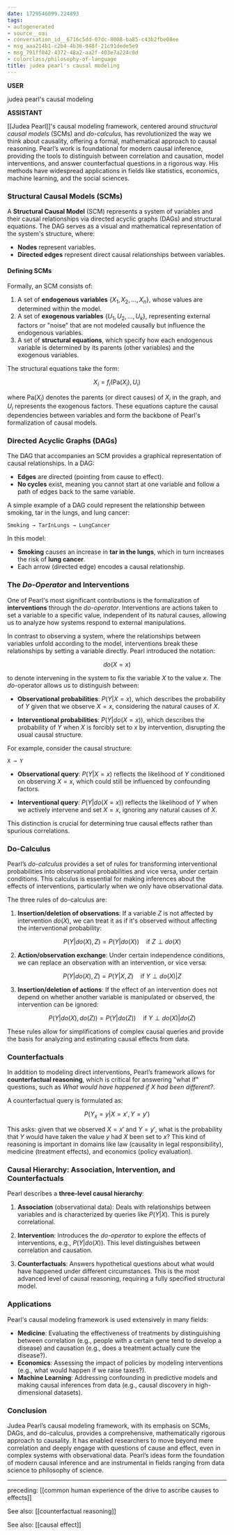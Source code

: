 ```yaml
---
date: 1729546099.224893
tags:
- autogenerated
- source__oai
- conversation_id__6716c5dd-07dc-8008-ba85-c43b2fbe08ee
- msg_aaa214b1-c2b4-4b36-948f-21c91dede5e9
- msg_791ff042-4372-48a2-aa2f-403e7a224c0d
- colorclass/philosophy-of-language
title: judea pearl's causal modeling
---
```


**USER**

judea pearl's causal modeling


**ASSISTANT**

[[Judea Pearl]]'s causal modeling framework, centered around *structural causal models* (SCMs) and *do-calculus*, has revolutionized the way we think about causality, offering a formal, mathematical approach to causal reasoning. Pearl’s work is foundational for modern causal inference, providing the tools to distinguish between correlation and causation, model interventions, and answer counterfactual questions in a rigorous way. His methods have widespread applications in fields like statistics, economics, machine learning, and the social sciences.

### Structural Causal Models (SCMs)

A **Structural Causal Model** (SCM) represents a system of variables and their causal relationships via directed acyclic graphs (DAGs) and structural equations. The DAG serves as a visual and mathematical representation of the system's structure, where:

- **Nodes** represent variables.
- **Directed edges** represent direct causal relationships between variables.

#### Defining SCMs

Formally, an SCM consists of:

1. A set of **endogenous variables** $\{X_1, X_2, \dots, X_n\}$, whose values are determined within the model.
2. A set of **exogenous variables** $\{U_1, U_2, \dots, U_k\}$, representing external factors or "noise" that are not modeled causally but influence the endogenous variables.
3. A set of **structural equations**, which specify how each endogenous variable is determined by its parents (other variables) and the exogenous variables.

The structural equations take the form:

$$ X_i = f_i(\text{Pa}(X_i), U_i) $$

where $\text{Pa}(X_i)$ denotes the parents (or direct causes) of $X_i$ in the graph, and $U_i$ represents the exogenous factors. These equations capture the causal dependencies between variables and form the backbone of Pearl's formalization of causal models.

### Directed Acyclic Graphs (DAGs)

The DAG that accompanies an SCM provides a graphical representation of causal relationships. In a DAG:

- **Edges** are directed (pointing from cause to effect).
- **No cycles** exist, meaning you cannot start at one variable and follow a path of edges back to the same variable.

A simple example of a DAG could represent the relationship between smoking, tar in the lungs, and lung cancer:

```
Smoking → TarInLungs → LungCancer
```

In this model:
- **Smoking** causes an increase in **tar in the lungs**, which in turn increases the risk of **lung cancer**.
- Each arrow (directed edge) encodes a causal relationship.

### The *Do-Operator* and Interventions

One of Pearl's most significant contributions is the formalization of **interventions** through the *do-operator*. Interventions are actions taken to set a variable to a specific value, independent of its natural causes, allowing us to analyze how systems respond to external manipulations.

In contrast to observing a system, where the relationships between variables unfold according to the model, interventions break these relationships by setting a variable directly. Pearl introduced the notation:

$$ do(X = x) $$

to denote intervening in the system to fix the variable $X$ to the value $x$. The *do*-operator allows us to distinguish between:

- **Observational probabilities**: $P(Y | X = x)$, which describes the probability of $Y$ given that we observe $X = x$, considering the natural causes of $X$.
  
- **Interventional probabilities**: $P(Y | do(X = x))$, which describes the probability of $Y$ when $X$ is forcibly set to $x$ by intervention, disrupting the usual causal structure.

For example, consider the causal structure:

```
X → Y
```

- **Observational query**: $P(Y | X = x)$ reflects the likelihood of $Y$ conditioned on observing $X = x$, which could still be influenced by confounding factors.
  
- **Interventional query**: $P(Y | do(X = x))$ reflects the likelihood of $Y$ when we actively intervene and set $X = x$, ignoring any natural causes of $X$.

This distinction is crucial for determining true causal effects rather than spurious correlations.

### Do-Calculus

Pearl’s *do-calculus* provides a set of rules for transforming interventional probabilities into observational probabilities and vice versa, under certain conditions. This calculus is essential for making inferences about the effects of interventions, particularly when we only have observational data.

The three rules of do-calculus are:

1. **Insertion/deletion of observations**: If a variable $Z$ is not affected by intervention $do(X)$, we can treat it as if it's observed without affecting the interventional probability:

   $$ P(Y | do(X), Z) = P(Y | do(X)) \quad \text{if } Z \perp do(X) $$

2. **Action/observation exchange**: Under certain independence conditions, we can replace an observation with an intervention, or vice versa:

   $$ P(Y | do(X), Z) = P(Y | X, Z) \quad \text{if } Y \perp do(X) | Z $$

3. **Insertion/deletion of actions**: If the effect of an intervention does not depend on whether another variable is manipulated or observed, the intervention can be ignored:

   $$ P(Y | do(X), do(Z)) = P(Y | do(Z)) \quad \text{if } Y \perp do(X) | do(Z) $$

These rules allow for simplifications of complex causal queries and provide the basis for analyzing and estimating causal effects from data.

### Counterfactuals

In addition to modeling direct interventions, Pearl’s framework allows for **counterfactual reasoning**, which is critical for answering "what if" questions, such as *What would have happened if X had been different?*.

A counterfactual query is formulated as:

$$ P(Y_x = y | X = x', Y = y') $$

This asks: given that we observed $X = x'$ and $Y = y'$, what is the probability that $Y$ would have taken the value $y$ had $X$ been set to $x$? This kind of reasoning is important in domains like law (causality in legal responsibility), medicine (treatment effects), and economics (policy evaluation).

### Causal Hierarchy: Association, Intervention, and Counterfactuals

Pearl describes a **three-level causal hierarchy**:

1. **Association** (observational data): Deals with relationships between variables and is characterized by queries like $P(Y | X)$. This is purely correlational.
  
2. **Intervention**: Introduces the *do-operator* to explore the effects of interventions, e.g., $P(Y | do(X))$. This level distinguishes between correlation and causation.

3. **Counterfactuals**: Answers hypothetical questions about what would have happened under different circumstances. This is the most advanced level of causal reasoning, requiring a fully specified structural model.

### Applications

Pearl's causal modeling framework is used extensively in many fields:

- **Medicine**: Evaluating the effectiveness of treatments by distinguishing between correlation (e.g., people with a certain gene tend to develop a disease) and causation (e.g., does a treatment actually cure the disease?).
- **Economics**: Assessing the impact of policies by modeling interventions (e.g., what would happen if we raise taxes?).
- **Machine Learning**: Addressing confounding in predictive models and making causal inferences from data (e.g., causal discovery in high-dimensional datasets).

### Conclusion

Judea Pearl’s causal modeling framework, with its emphasis on SCMs, DAGs, and do-calculus, provides a comprehensive, mathematically rigorous approach to causality. It has enabled researchers to move beyond mere correlation and deeply engage with questions of cause and effect, even in complex systems with observational data. Pearl’s ideas form the foundation of modern causal inference and are instrumental in fields ranging from data science to philosophy of science.


---

preceding: [[common human experience of the drive to ascribe causes to effects]]

See also: [[counterfactual reasoning]]


See also: [[causal effect]]